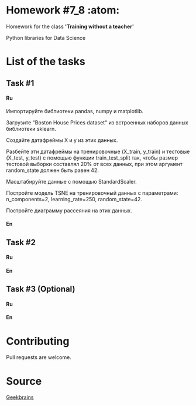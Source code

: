 # Homework #7_8 :atom:

Homework for the class **'Training without a teacher'**

Python libraries for Data Science

# List of the tasks

## Task #1

#### Ru

Импортируйте библиотеки pandas, numpy и matplotlib.

Загрузите "Boston House Prices dataset" из встроенных наборов данных библиотеки sklearn.

Создайте датафреймы X и y из этих данных.

Разбейте эти датафреймы на тренировочные (X_train, y_train) и тестовые (X_test, y_test) с помощью функции train_test_split так, чтобы размер тестовой выборки составлял 20% от всех данных, при этом аргумент random_state должен быть равен 42.

Масштабируйте данные с помощью StandardScaler.

Постройте модель TSNE на тренировочный данных с параметрами: n_components=2, learning_rate=250, random_state=42.

Постройте диаграмму рассеяния на этих данных.

#### En

## Task #2

#### Ru



#### En



## Task #3 (Optional)

#### Ru



#### En



# Contributing

Pull requests are welcome.

# Source

[Geekbrains](https://geekbrains.ru)
